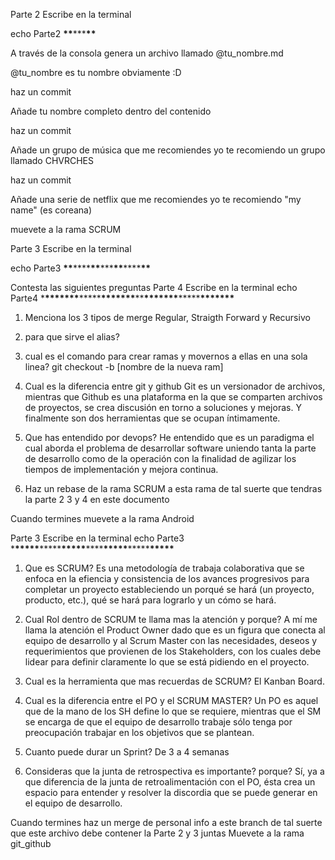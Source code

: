 Parte 2
Escribe en la terminal

echo Parte2 ********\*\*********\*\*\*********\*\*********

A través de la consola genera un archivo llamado
@tu_nombre.md

@tu_nombre es tu nombre obviamente :D

haz un commit

Añade tu nombre completo dentro del contenido

haz un commit

Añade un grupo de música que me recomiendes
yo te recomiendo un grupo llamado CHVRCHES

haz un commit

Añade una serie de netflix que me recomiendes
yo te recomiendo "my name" (es coreana)

muevete a la rama SCRUM

Parte 3
Escribe en la terminal

echo Parte3 ****\*\*****\*\*\*\*****\*\*****\*\*\*****\*\*****\*\*\*\*****\*\*****

Contesta las siguientes preguntas
Parte 4
Escribe en la terminal
echo Parte4 \***\*\*\*\*\*\*\***\*\*\*\*\***\*\*\*\*\*\*\***\*\***\*\*\*\*\*\*\***\*\*\*\*\***\*\*\*\*\*\*\***

1. Menciona los 3 tipos de merge
   Regular, Straigth Forward y Recursivo
2. para que sirve el alias?

3. cual es el comando para crear ramas y movernos a ellas en una sola linea?
   git checkout -b [nombre de la nueva ram]

4. Cual es la diferencia entre git y github
   Git es un versionador de archivos, mientras que Github es una plataforma en la que se comparten archivos de proyectos, se crea discusión en torno a soluciones y mejoras. Y finalmente son dos herramientas que se ocupan íntimamente.

5. Que has entendido por devops?
   He entendido que es un paradigma el cual aborda el problema de desarrollar software uniendo tanta la parte de desarrollo como de la operación con la finalidad de agilizar los tiempos de implementación y mejora continua.

6. Haz un rebase de la rama SCRUM a esta rama
   de tal suerte que tendras la parte 2 3 y 4 en este documento

Cuando termines muevete a la rama Android

Parte 3
Escribe en la terminal
echo Parte3 \***\*\*\*\*\***\*\*\*\*\***\*\*\*\*\***\*\*\*\***\*\*\*\*\***\*\*\*\*\***\*\*\*\*\***

1. Que es SCRUM?
   Es una metodología de trabaja colaborativa que se enfoca en la efiencia y consistencia de los avances progresivos para completar un proyecto estableciendo un porqué se hará (un proyecto, producto, etc.), qué se hará para lograrlo y un cómo se hará.

2. Cual Rol dentro de SCRUM te llama mas la atención y porque?
   A mí me llama la atención el Product Owner dado que es un figura que conecta al equipo de desarrollo y al Scrum Master con las necesidades, deseos y requerimientos que provienen de los Stakeholders, con los cuales debe lidear para definir claramente lo que se está pidiendo en el proyecto.

3. Cual es la herramienta que mas recuerdas de SCRUM?
   El Kanban Board.

4. Cual es la diferencia entre el PO y el SCRUM MASTER?
   Un PO es aquel que de la mano de los SH define lo que se requiere, mientras que el SM se encarga de que el equipo de desarrollo trabaje sólo tenga por preocupación trabajar en los objetivos que se plantean.

5. Cuanto puede durar un Sprint?
   De 3 a 4 semanas

6. Consideras que la junta de retrospectiva es importante? porque?
   Sí, ya a que diferencia de la junta de retroalimentación con el PO, ésta crea un espacio para entender y resolver la discordia que se puede generar en el equipo de desarrollo.

Cuando termines haz un merge de personal info a este branch
de tal suerte que este archivo debe contener la Parte 2 y 3 juntas
Muevete a la rama git_github
